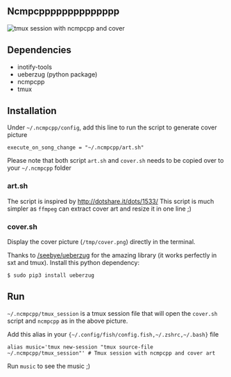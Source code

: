 ## Ncmpcpppppppppppppp

![tmux session with ncmpcpp and cover](../.pictures/music.png)

## Dependencies

+ inotify-tools
+ ueberzug (python package)
+ ncmpcpp
+ tmux

## Installation

Under `~/.ncmpcpp/config`, add this line to run the script to generate cover picture

```config
execute_on_song_change = "~/.ncmpcpp/art.sh"
```

Please note that both script `art.sh` and `cover.sh` needs to be copied over to your `~/.ncmpcpp` folder

### art.sh

The script is inspired by http://dotshare.it/dots/1533/
This script is much simpler as `ffmpeg` can extract cover art and resize it in one line ;)


### cover.sh

Display the cover picture (`/tmp/cover.png`) directly in the terminal.

Thanks to [/seebye/ueberzug](https://github.com/seebye/ueberzug) for the amazing library (it works perfectly in sxt and tmux).
Install this python dependency:

```shell
$ sudo pip3 install ueberzug
```

## Run

`~/.ncmpcpp/tmux_session` is a tmux session file that will open the `cover.sh` script and `ncmpcpp` as in the above picture.

Add this alias in your `{~/.config/fish/config.fish,~/.zshrc,~/.bash}` file

```shell
alias music='tmux new-session "tmux source-file ~/.ncmpcpp/tmux_session"' # Tmux session with ncmpcpp and cover art
```

Run `music` to see the music ;)
